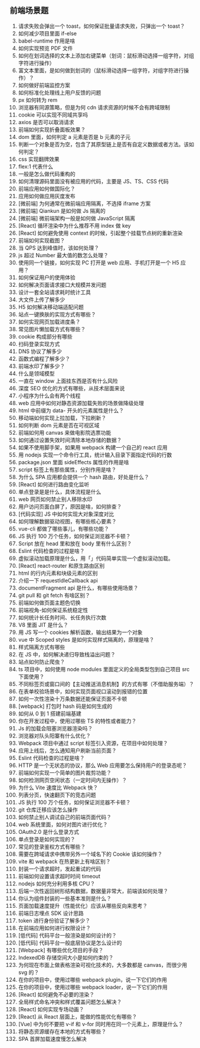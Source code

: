 ## 前端场景题

1. 请求失败会弹出一个 toast，如何保证批量请求失败，只弹出一个 toast？
2. 如何减少项目里面 if-else
3. babel-runtime 作用是啥
4. 如何实现预览 PDF 文件
5. 如何在划词选择的文本上添加右键菜单（划词：鼠标滑动选择一组字符，对组字符进行操作）
6. 富文本里面，是如何做到划词的（鼠标滑动选择一组字符，对组字符进行操作）？
7. 如何做好前端监控方案
8. 如何标准化处理线上用户反馈的问题
9. px 如何转为 rem
10. 浏览器有同源策略，但是为何 cdn 请求资源的时候不会有跨域限制
11. cookie 可以实现不同域共享吗
12. axios 是否可以取消请求
13. 前端如何实现折叠面板效果？
14. dom 里面，如何判定 a 元素是否是 b 元素的子元
15. 判断一个对象是否为空，包含了其原型链上是否有自定义数据或者方法。该如何判定？
16. css 实现翻牌效果
17. flex:1 代表什么
18. 一般是怎么做代码重构的
19. 如何清理源码里面没有被应用的代码，主要是 JS、TS、CSS 代码
20. 前端应用如何做国际化？
21. 应用如何做应用灰度发布
22. [微前端] 为何通常在微前端应用隔离，不选择 iframe 方案
23. [微前端] Qiankun 是如何做 Js 隔离的
24. [微前端] 微前端架构一般是如何做 JavaScript 隔离
25. [React] 循环渲染中为什么推荐不用 index 做 key
26. [React] 如何避免使用 context 的时候，引起整个挂载节点树的重新渲染
27. 前端如何实现截图？
28. 当 QPS 达到峰值时，该如何处理？
29. js 超过 Number 最大值的数怎么处理？
30. 使用同一个链接，如何实现 PC 打开是 web 应用、手机打开是一个 H5 应用？
31. 如何保证用户的使用体验
32. 如何解决页面请求接口大规模并发问题
33. 设计一套全站请求耗时统计工具
34. 大文件上传了解多少
35. H5 如何解决移动端适配问题
36. 站点一键换肤的实现方式有哪些？
37. 如何实现网页加载进度条？
38. 常见图片懒加载方式有哪些？
39. cookie 构成部分有哪些
40. 扫码登录实现方式
41. DNS 协议了解多少
42. 函数式编程了解多少？
43. 前端水印了解多少？
44. 什么是领域模型
45. 一直在 window 上面挂东西是否有什么风险
46. 深度 SEO 优化的方式有哪些，从技术层面来说
47. 小程序为什么会有两个线程
48. web 应用中如何对静态资源加载失败的场景做降级处理
49. html 中前缀为 data- 开头的元素属性是什么？
50. 移动端如何实现上拉加载，下拉刷新？
51. 如何判断 dom 元素是否在可视区域
52. 前端如何用 canvas 来做电影院选票功能
53. 如何通过设置失效时间清除本地存储的数据？
54. 如果不使用脚手架，如果用 webpack 构建一个自己的 react 应用
55. 用 nodejs 实现一个命令行工具，统计输入目录下面指定代码的行数
56. package.json 里面 sideEffects 属性的作用是啥
57. script 标签上有那些属性，分别作用是啥？
58. 为什么 SPA 应用都会提供一个 hash 路由，好处是什么？
59. [React] 如何进行路由变化监听
60. 单点登录是是什么，具体流程是什么
61. web 网页如何禁止别人移除水印
62. 用户访问页面白屏了，原因是啥，如何排查？
63. [代码实现] JS 中如何实现大对象深度对比
64. 如何理解数据驱动视图，有哪些核心要素？
65. vue-cli 都做了哪些事儿，有哪些功能？
66. JS 执行 100 万个任务，如何保证浏览器不卡顿？
67. Script 放在 head 里和放在 body 里有什么区别？
68. Eslint 代码检查的过程是啥？
69. 虚拟滚动加载原理是什么，用「」代码简单实现一个虚拟滚动加载。
70. [React] react-router 和原生路由区别
71. html 的行内元素和块级元素的区别
72. 介绍一下 requestIdleCallback api
73. documentFragment api 是什么，有哪些使用场景？
74. git pull 和 git fetch 有啥区别？
75. 前端如何做页面主题色切换
76. 前端视角-如何保证系统稳定性
77. 如何统计长任务时间、长任务执行次数
78. V8 里面 JIT 是什么？
79. 用 JS 写一个 cookies 解析函数，输出结果为一个对象
80. vue 中 Scoped styles 是如何实现样式隔离的，原理是啥？
81. 样式隔离方式有哪些
82. 在 JS 中，如何解决递归导致栈溢出问题？
83. 站点如何防止爬虫？
84. ts 项目中，如何使用 node modules 里面定义的全局类型包到自己项目 src 下面使用？
85. 不同标签页或窗口间的【主动推送消息机制】的方式有哪（不借助服务端）？
86. 在表单校验场景中，如何实现页面视口滚动到报错的位置
87. 如何一次性渲染十万条数据还能保证页面不卡顿
88. [webpack] 打包时 hash 码是如何生成的
89. 如何从 0 到 1 搭建前端基建
90. 你在开发过程中，使用过哪些 TS 的特性或者能力？
91. Js 的加载会阻塞浏览器渲染吗？
92. 浏览器对队头阳寨有什么优化？
93. Webpack 项目中通过 script 标签引入资源，在项目中如何处理？
94. 应用上线后，怎么通知用户刷新当前页面？
95. Eslint 代码检查的过程是啥？
96. HTTP 是一个无状态的协议，那么 Web 应用要怎么保持用户的登录态呢？
97. 前端如何实现一个简单的图片裁剪功能？
98. 如何检测网页空闲状态（一定时间内无操作）？
99. 为什么 Vite 速度比 Webpack 快？
100. 列表分页，快速翻页下的竞态问题
101. JS 执行 100 万个任务，如何保证浏览器不卡顿？
102. git 仓库迁移应该怎么操作
103. 如何禁止别人调试自己的前端页面代码？
104. web 系统里面，如何对图片进行优化？
105. OAuth2.0 是什么登录方式
106. 单点登录是如何实现的？
107. 常见的登录鉴权方式有哪些？
108. 需要在跨域请求中携带另外一个域名下的 Cookie 该如何操作？
109. vite 和 webpack 在热更新上有啥区别？
110. 封装一个请求超时，发起重试的代码
111. 前端如何设置请求超时时间 timeout
112. nodejs 如何充分利用多核 CPU？
113. 后端一次性返回树形结构数据，数据量非常大，前端该如何处理？
114. 你认为组件封装的一些基本准则是什么？
115. 页面加载速度提升（性能优化）应该从哪些反向来思考？
116. 前端日志埋点 SDK 设计思路
117. token 进行身份验证了解多少？
118. 在前端应用如何进行权限设计？
119. [低代码] 代码平台一般渲染是如何设计的？
120. [低代码] 代码平台一般底层协议是怎么设计的
121. [Webpack] 有哪些优化项目的手段？
122. IndexedDB 存储空间大小是如何约束的？
123. 为何现在市面上做表格渲染可视化技术的，大多数都是 canvas，而很少用 svg 的？
124. 在你的项目中，使用过哪些 webpack plugin，说一下它们的作用
125. 在你的项目中，使用过哪些 webpack loader，说一下它们的作用
126. [React] 如何避免不必要的渲染？
127. 全局样式命名冲突和样式覆盖问题怎么解决？
128. [React] 如何实现专场动画？
129. [React] 从 React 层面上，能做的性能优化有哪些？
130. [Vue] 中为何不要把 v-if 和 v-for 同时用在同一个元素上，原理是什么？
131. 将静态资源缓存在本地的方式有哪些？
132. SPA 首屏加载速度慢怎么解决

